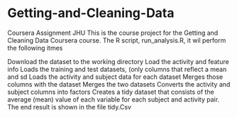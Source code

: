 # Getting-and-Cleaning-Data
Coursera Assignment JHU
This is the course project for the Getting and Cleaning Data Coursera course. 
The R script, run_analysis.R, it wil perform the following itmes

Download the dataset to the working directory
Load the activity and feature info
Loads the training and test datasets, (only columns that reflect a mean and sd
Loads the activity and subject data for each dataset
Merges those columns with the dataset
Merges the two datasets
Converts the activity and subject columns into factors
Creates a tidy dataset that consists of the average (mean) value of each variable for each subject and activity pair.
The end result is shown in the file tidy.Csv

